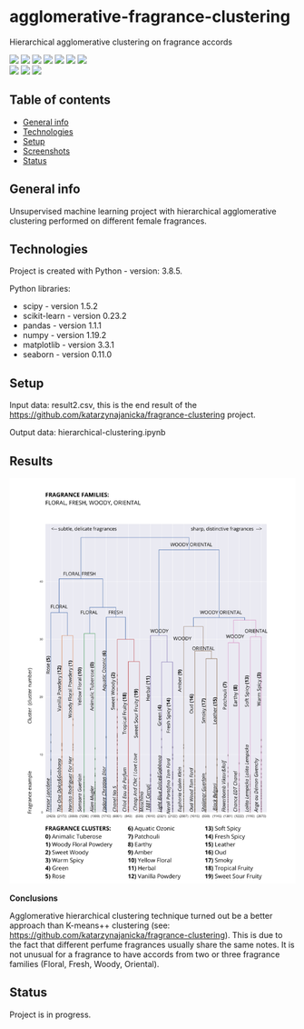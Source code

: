 # agglomerative-fragrance-clustering
Hierarchical agglomerative clustering on fragrance accords

<img src="https://img.shields.io/badge/python-3.8.5 -brightgreen"> <img src='https://img.shields.io/badge/scipy-1.5.2-blue'> <img src='https://img.shields.io/badge/scikitlearn-0.23.2-blue'> <img src='https://img.shields.io/badge/pandas-1.1.1-blue'> <img src='https://img.shields.io/badge/numpy-1.19.2-blue'> <img src="https://img.shields.io/badge/matplotlib-3.3.1 -blue"> <img src="https://img.shields.io/badge/seaborn-0.11.0 -blue"> <br>
<img src="https://img.shields.io/badge/unsupervised-machine--learning-ff69b4"> <img src="https://img.shields.io/badge/cluster-analysis-ff69b4"> <img src="https://img.shields.io/badge/exploratory-data%20analysis-ff69b4">

## Table of contents
* [General info](#general-info)
* [Technologies](#technologies)
* [Setup](#setup)
* [Screenshots](#screenshots)
* [Status](#status)

## General info
Unsupervised machine learning project with hierarchical agglomerative clustering performed on different female fragrances.

## Technologies
Project is created with Python - version: 3.8.5.

Python libraries:
* scipy - version 1.5.2
* scikit-learn - version 0.23.2
* pandas - version 1.1.1
* numpy - version 1.19.2
* matplotlib - version 3.3.1
* seaborn - version 0.11.0
  
## Setup

Input data: result2.csv, this is the end result of the https://github.com/katarzynajanicka/fragrance-clustering project.

Output data: hierarchical-clustering.ipynb

## Results

![](fragrancetree.png)

**Conclusions**

Agglomerative hierarchical clustering technique turned out be a better approach than K-means++ clustering (see: https://github.com/katarzynajanicka/fragrance-clustering). This is due to the fact that different perfume fragrances usually share the same notes. It is not unusual for a fragrance to have accords from two or three fragrance families (Floral, Fresh, Woody, Oriental).

## Status
Project is in progress.
